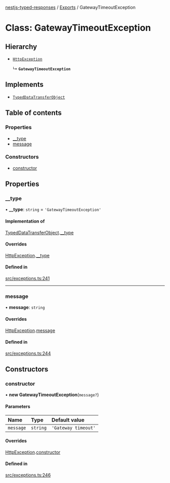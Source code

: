 [nestjs-typed-responses](../README.md) / [Exports](../modules.md) / GatewayTimeoutException

# Class: GatewayTimeoutException

## Hierarchy

- [`HttpException`](HttpException.md)

  ↳ **`GatewayTimeoutException`**

## Implements

- [`TypedDataTransferObject`](../interfaces/TypedDataTransferObject.md)

## Table of contents

### Properties

- [\_\_type](GatewayTimeoutException.md#__type)
- [message](GatewayTimeoutException.md#message)

### Constructors

- [constructor](GatewayTimeoutException.md#constructor)

## Properties

### \_\_type

• **\_\_type**: `string` = `'GatewayTimeoutException'`

#### Implementation of

[TypedDataTransferObject](../interfaces/TypedDataTransferObject.md).[__type](../interfaces/TypedDataTransferObject.md#__type)

#### Overrides

[HttpException](HttpException.md).[__type](HttpException.md#__type)

#### Defined in

[src/exceptions.ts:241](https://github.com/igrek8/nestjs-typed-responses/blob/f215ea0/src/exceptions.ts#L241)

___

### message

• **message**: `string`

#### Overrides

[HttpException](HttpException.md).[message](HttpException.md#message)

#### Defined in

[src/exceptions.ts:244](https://github.com/igrek8/nestjs-typed-responses/blob/f215ea0/src/exceptions.ts#L244)

## Constructors

### constructor

• **new GatewayTimeoutException**(`message?`)

#### Parameters

| Name | Type | Default value |
| :------ | :------ | :------ |
| `message` | `string` | `'Gateway timeout'` |

#### Overrides

[HttpException](HttpException.md).[constructor](HttpException.md#constructor)

#### Defined in

[src/exceptions.ts:246](https://github.com/igrek8/nestjs-typed-responses/blob/f215ea0/src/exceptions.ts#L246)

